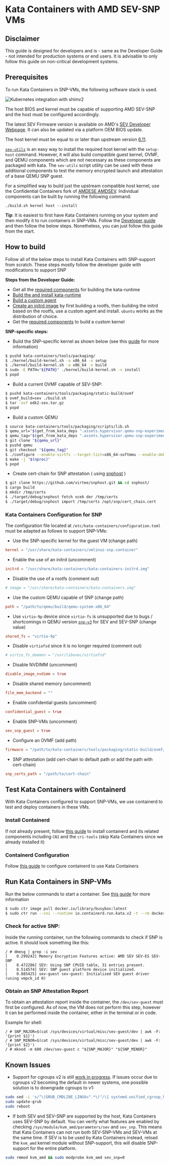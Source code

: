# Kata Containers with AMD SEV-SNP VMs

## Disclaimer

This guide is designed for developers and is - same as the Developer Guide - not intended for production systems or end users. It is advisable to only follow this guide on non-critical development systems.

## Prerequisites

To run  Kata Containers in SNP-VMs, the following software stack is used.

![Kubernetes integration with shimv2](./images/SNP-stack.svg)

The host BIOS and kernel must be capable of supporting AMD SEV-SNP and the host must be configured accordingly.

The latest SEV Firmware version is available on AMD's [SEV Developer Webpage](https://www.amd.com/en/developer/sev.html). It can also be updated via a platform OEM BIOS update.

The host kernel must be equal to or later than upstream version [6.11](https://cdn.kernel.org/pub/linux/kernel/v6.x/linux-6.11.tar.xz).

[`sev-utils`](https://github.com/amd/sev-utils/blob/coco-202501150000/docs/snp.md) is an easy way to install the required host kernel with the `setup-host` command. However, it will also build compatible guest kernel, OVMF, and QEMU components which are not necessary as these components are packaged with kata. The `sev-utils` script utility can be used with these additional components to test the memory encrypted launch and attestation of a base QEMU SNP guest.

For a simplified way to build just the upstream compatible host kernel, use the Confidential Containers fork of [AMDESE AMDSEV](https://github.com/confidential-containers/amdese-amdsev/tree/amd-snp-202501150000). Individual components can be built by running the following command:

```
./build.sh kernel host --install
```

**Tip**: It is easiest to first have Kata Containers running on your system and then modify it to run containers in SNP-VMs. Follow the [Developer guide](../Developer-Guide.md#warning) and then follow the below steps. Nonetheless, you can just follow this guide from the start.

## How to build

Follow all of the below steps to install Kata Containers with SNP-support from scratch. These steps mostly follow the developer guide with modifications to support SNP

__Steps from the Developer Guide:__
- Get all the [required components](../Developer-Guide.md#requirements-to-build-individual-components) for building the kata-runtime
- [Build the and install kata-runtime](../Developer-Guide.md#build-and-install-the-kata-containers-runtime)
- [Build a custom agent](../Developer-Guide.md#build-a-custom-kata-agent---optional)
- [Create an initrd image](../Developer-Guide.md#create-an-initrd-image---optional) by first building a rootfs, then building the initrd based on the rootfs, use a custom agent and install. `ubuntu` works as the distribution of choice.
- Get the [required components](../../tools/packaging/kernel/README.md#requirements) to build a custom kernel

__SNP-specific steps:__
- Build the SNP-specific kernel as shown below (see this [guide](../../tools/packaging/kernel/README.md#build-kata-containers-kernel) for more information)
```bash
$ pushd kata-containers/tools/packaging/
$ ./kernel/build-kernel.sh -a x86_64 -x setup
$ ./kernel/build-kernel.sh -a x86_64 -x build
$ sudo -E PATH="${PATH}" ./kernel/build-kernel.sh -x install
$ popd
```
- Build a current OVMF capable of SEV-SNP:
```bash
$ pushd kata-containers/tools/packaging/static-build/ovmf
$ ovmf_build=sev ./build.sh
$ tar -xvf edk2-sev.tar.gz
$ popd
```
- Build a custom QEMU
```bash
$ source kata-containers/tools/packaging/scripts/lib.sh
$ qemu_url="$(get_from_kata_deps ".assets.hypervisor.qemu-snp-experimental.url")"
$ qemu_tag="$(get_from_kata_deps ".assets.hypervisor.qemu-snp-experimental.tag")"
$ git clone "${qemu_url}"
$ pushd qemu
$ git checkout "${qemu_tag}"
$ ./configure --enable-virtfs --target-list=x86_64-softmmu --enable-debug
$ make -j "$(nproc)"
$ popd
```
- Create cert-chain for SNP attestation ( using [snphost](https://github.com/virtee/snphost/blob/main/docs/snphost.1.adoc) )
```bash
$ git clone https://github.com/virtee/snphost.git && cd snphost/
$ cargo build
$ mkdir /tmp/certs
$ ./target/debug/snphost fetch vcek der /tmp/certs
$ ./target/debug/snphost import /tmp/certs /opt/snp/cert_chain.cert
```
### Kata Containers Configuration for SNP

The configuration file located at `/etc/kata-containers/configuration.toml` must be adapted as follows to support SNP-VMs:
- Use the SNP-specific kernel for the guest VM (change path)
```toml
kernel = "/usr/share/kata-containers/vmlinuz-snp.container"
```
- Enable the use of an initrd (uncomment)
```toml
initrd = "/usr/share/kata-containers/kata-containers-initrd.img"
```
- Disable the use of a rootfs (comment out)
```toml
# image = "/usr/share/kata-containers/kata-containers.img"
```
- Use the custom QEMU capable of SNP (change path)
```toml
path = "/path/to/qemu/build/qemu-system-x86_64"
```
- Use `virtio-9p` device since `virtio-fs` is unsupported due to bugs / shortcomings in QEMU version [`snp-v3`](https://github.com/AMDESE/qemu/tree/snp-v3) for SEV and SEV-SNP (change value)
```toml
shared_fs = "virtio-9p"
```
- Disable `virtiofsd` since it is no longer required (comment out)
```toml
# virtio_fs_daemon = "/usr/libexec/virtiofsd"
```
- Disable NVDIMM (uncomment)
```toml
disable_image_nvdimm = true
```
- Disable shared memory (uncomment)
```toml
file_mem_backend = ""
```
- Enable confidential guests (uncomment)
```toml
confidential_guest = true
```
- Enable SNP-VMs (uncomment)
```toml
sev_snp_guest = true
```
  - Configure an OVMF (add path)
```toml
firmware = "/path/to/kata-containers/tools/packaging/static-build/ovmf/opt/kata/share/ovmf/AMDSEV.fd"
```
  - SNP attestation (add cert-chain to default path or add the path with cert-chain)
```toml
snp_certs_path = "/path/to/cert-chain"
```

## Test Kata Containers with Containerd

With Kata Containers configured to support SNP-VMs, we use containerd to test and deploy containers in these VMs.

### Install Containerd
If not already present, follow [this guide](./containerd-kata.md#install) to install containerd and its related components including `CNI` and the `cri-tools` (skip Kata Containers since we already installed it)

### Containerd Configuration

Follow [this guide](./containerd-kata.md#configuration) to configure containerd to use Kata Containers

## Run Kata Containers in SNP-VMs

Run the below commands to start a container. See [this guide](./containerd-kata.md#run) for more information
```bash
$ sudo ctr image pull docker.io/library/busybox:latest
$ sudo ctr run --cni --runtime io.containerd.run.kata.v2 -t --rm docker.io/library/busybox:latest hello sh
```

### Check for active SNP:

Inside the running container, run the following commands to check if SNP is active. It should look something like this:
```
/ # dmesg | grep -i sev
[    0.299242] Memory Encryption Features active: AMD SEV SEV-ES SEV-SNP
[    0.472286] SEV: Using SNP CPUID table, 31 entries present.
[    0.514574] SEV: SNP guest platform device initialized.
[    0.885425] sev-guest sev-guest: Initialized SEV guest driver (using vmpck_id 0)
```

### Obtain an SNP Attestation Report

To obtain an attestation report inside the container, the `/dev/sev-guest` must first be configured. As of now, the VM does not perform this step, however it can be performed inside the container, either in the terminal or in code.

Example for shell:
```
/ # SNP_MAJOR=$(cat /sys/devices/virtual/misc/sev-guest/dev | awk -F: '{print $1}')
/ # SNP_MINOR=$(cat /sys/devices/virtual/misc/sev-guest/dev | awk -F: '{print $2}')
/ # mknod -m 600 /dev/sev-guest c "${SNP_MAJOR}" "${SNP_MINOR}"
```

## Known Issues

- Support for cgroups v2 is still [work in progress](https://github.com/kata-containers/kata-containers/issues/927). If issues occur due to cgroups v2 becoming the default in newer systems, one possible solution is to downgrade cgroups to v1:
```bash
sudo sed -i 's/^\(GRUB_CMDLINE_LINUX=".*\)"/\1 systemd.unified_cgroup_hierarchy=0"/' /etc/default/grub
sudo update-grub
sudo reboot
```
- If both SEV and SEV-SNP are supported by the host, Kata Containers uses SEV-SNP by default. You can verify what features are enabled by checking `/sys/module/kvm_amd/parameters/sev` and `sev_snp`. This means that Kata Containers can not run both SEV-SNP-VMs and SEV-VMs at the same time. If SEV is to be used by Kata Containers instead, reload the `kvm_amd` kernel module without SNP-support, this will disable SNP-support for the entire platform.
```bash
sudo rmmod kvm_amd && sudo modprobe kvm_amd sev_snp=0
```

